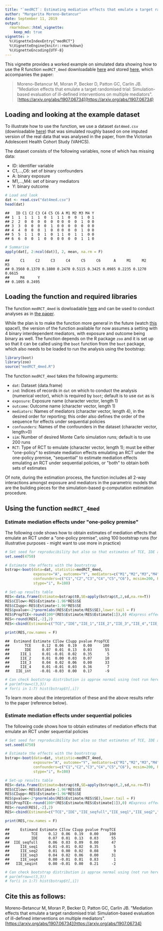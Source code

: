 ```yaml
---
title: "`medRCT`: Estimating mediation effects that emulate a target randomized controlled trial (RCT)"
author: "Margarita Moreno-Betancur"
date: September 11, 2019
output: 
  rmarkdown::html_vignette:
    keep_md: true
vignette: >
  %\VignetteIndexEntry{"medRCT"}
  %\VignetteEngine{knitr::rmarkdown}
  %\VignetteEncoding{UTF-8}
---
```

  
This vignette provides a worked example on simulated data showing how to use the R function `medRCT_4med` downloadable [here](https://raw.githack.com/moreno-betancur/medRCT/master/medRCT_4med.R) and stored [here](https://github.com/moreno-betancur/medRCT), which accompanies the paper: 

>Moreno-Betancur M, Moran P, Becker D, Patton GC, Carlin JB. "Mediation effects that emulate a target randomised trial: Simulation-based evaluation of ill-defined interventions on multiple mediators". [https://arxiv.org/abs/1907.06734](https://arxiv.org/abs/1907.06734)


## Loading and looking at the example dataset

To illustrate how to use the function, we use a dataset `dat4med.csv` (downloadable [here](https://raw.githack.com/moreno-betancur/medRCT/master/dat4med.csv)) that was simulated roughly based on one imputed version of the real data that was analysed in the paper, from the Victorian Adolescent Health Cohort Study (VAHCS).
  
The dataset consists of the following variables, none of which has missing data:

* ID: identifier variable 
* C1,...,C6: set of binary confounders
* A: binary exposure
* M1,...,M4: set of binary mediators
* Y: binary outcome


```r
# Load and look
dat <- read.csv("dat4med.csv")
head(dat)
```

```
##   ID C1 C2 C3 C4 C5 C6 A M1 M2 M3 M4 Y
## 1  1  1  1  1  0  1  1 1  0  0  1  0 1
## 2  2  0  0  0  0  0  0 0  0  0  1  0 0
## 3  3  0  0  0  0  1  0 0  0  0  0  0 0
## 4  4  0  0  0  1  0  0 0  0  0  1  0 0
## 5  5  1  1  0  1  0  1 1  0  1  1  0 0
## 6  6  0  0  1  0  0  0 0  0  0  1  1 0
```

```r
# Summarise
apply(dat[, 2:ncol(dat)], 2, mean, na.rm = F)
```

```
##     C1     C2     C3     C4     C5     C6      A     M1     M2     M3 
## 0.3560 0.1370 0.1800 0.2470 0.5115 0.3425 0.0985 0.2235 0.1270 0.6615 
##     M4      Y 
## 0.1095 0.2495
```

## Loading the function and required libraries

The function `medRCT_4med` is dowloadable [here](https://raw.githack.com/moreno-betancur/medRCT/master/medRCT_4med.R) and can be used to conduct analyses as in [the paper](https://arxiv.org/abs/1907.06734). 

While the plan is to make the function more general in the future (watch [this](https://github.com/moreno-betancur/medRCT) space!), the version of the function available for now assumes a setting with 4 binary interdependent mediators, with exposure and outcome being binary as well. The function depends on the R package `zoo` and it is set up so that it can be called using the `boot` function from the `boot` package, which also needs to be loaded to run the analysis using the bootstrap: 


```r
library(boot)
library(zoo)
source("medRCT_4med.R")
```

The function `medRCT_4med` takes the following arguments:

* `dat`: Dataset (data.frame)
* `ind`: Indices of records in `dat` on which to conduct the analysis (numerical vector), which is required by `boot`; default is to use `dat` as is
* `exposure`: Exposure name (character vector, length 1)
* `outcome`: Outcome name (character vector, length 1)
* `mediators`: Names of mediators (character vector, length 4), in the desired order for reporting; this order also defines the order of the sequence for effects under sequential policies
* `confounders`: Names of the confounders in the dataset (character vector, length>0)
* `sim`: Number of desired Monte Carlo simulation runs; default is to use 200 runs
* `RCT`: Type of RCT to emulate (character vector, length 1); must be either "one-policy" to estimate mediation effects emulating an RCT under the one-policy premise,  "sequential" to estimate mediation effects emulating an RCT under sequential policies, or "both" to obtain both sets of estimates

Of note, during the estimation process, the function includes all 2-way interactions amongst exposure and mediators in the parametric models that are the building pieces for the simulation-based g-computation estimation procedure. 

## Using the function `medRCT_4med` 

### Estimate mediation effects under "one-policy premise"

The following code shows how to obtain estimates of mediation effects that emulate an RCT under a "one-policy premise", using 100 bootstrap runs (for illustrative purposes - might want to use more in practice)

```r
# Set seed for reproducibility but also so that estimates of TCE, IDE and IIE_1/IIE_seq1 obtained using either of the two RCT options ("one-policy" or "sequential") coincide
set.seed(4750) 

# Estimate the effects with the bootrstrap
bstrap<-boot(data=dat, statistic=medRCT_4med, 
             exposure="A", outcome="Y", mediators=c("M1","M2","M3","M4"),
             confounders=c("C1","C2","C3","C4","C5","C6"), mcsim=200, RCT="one-policy",
             stype="i", R=100)

# Set-up results table
RES<-data.frame(Estimate=bstrap$t0,SE=apply(bstrap$t,2,sd,na.rm=T))
RES$CIlow<-RES$Estimate-1.96*RES$SE
RES$CIupp<-RES$Estimate+1.96*RES$SE
RES$pvalue<-2*pnorm(abs(RES$Estimate/RES$SE),lower.tail = F)
RES$PropTCE<-round(100*(RES$Estimate/RES$Estimate[1]),0) #Express effects as a proportion of the TCE
RES<-round(RES[,-2],2)
RES<-cbind(Estimand=c("TCE","IDE","IIE_1","IIE_2","IIE_3","IIE_4","IIE_int"),RES)

print(RES,row.names = F)
```

```
##  Estimand Estimate CIlow CIupp pvalue PropTCE
##       TCE     0.12  0.06  0.19   0.00     100
##       IDE     0.07  0.01  0.13   0.03      55
##     IIE_1     0.01 -0.01  0.02   0.35       5
##     IIE_2     0.01  0.00  0.03   0.07      10
##     IIE_3     0.04  0.02  0.06   0.00      33
##     IIE_4     0.01 -0.01  0.03   0.36       7
##   IIE_int    -0.01 -0.03  0.00   0.17      -9
```

```r
# Can check bootstrap distribution is approx normal using (not run here)
# par(mfrow=c(3,3))
# for(i in 1:7) hist(bstrap$t[,i])
```

To learn more about the interpretation of these and the above results refer to the paper (reference below).

### Estimate mediation effects under sequential policies

The following code shows how to obtain estimates of mediation effects that emulate an RCT under sequential policies

```r
# Set seed for reproducibility but also so that estimates of TCE, IDE and IIE_1/IIE_seq1 obtained using either of the two RCT options ("one-policy" or "sequential") coincide
set.seed(4750) 

# Estimate the effects with the bootrstrap
bstrap<-boot(data=dat, statistic=medRCT_4med, 
             exposure="A", outcome="Y", mediators=c("M1","M2","M3","M4"),
             confounders=c("C1","C2","C3","C4","C5","C6"), mcsim=200, RCT="sequential",
             stype="i", R=100)

# Set-up results table
RES<-data.frame(Estimate=bstrap$t0,SE=apply(bstrap$t,2,sd,na.rm=T))
RES$CIlow<-RES$Estimate-1.96*RES$SE
RES$CIupp<-RES$Estimate+1.96*RES$SE
RES$pvalue<-2*pnorm(abs(RES$Estimate/RES$SE),lower.tail = F)
RES$PropTCE<-round(100*(RES$Estimate/RES$Estimate[1]),0) #Express effects as a proportion of the TCE
RES<-round(RES[,-2],2)
RES<-cbind(Estimand=c("TCE","IDE","IIE_seqfull","IIE_seq1","IIE_seq2","IIE_seq3","IIE_seq4","IIE_seqint"),RES)

print(RES,row.names = F)
```

```
##     Estimand Estimate CIlow CIupp pvalue PropTCE
##          TCE     0.12  0.06  0.19   0.00     100
##          IDE     0.07  0.01  0.13   0.03      55
##  IIE_seqfull     0.06  0.03  0.09   0.00      47
##     IIE_seq1     0.01 -0.01  0.02   0.35       5
##     IIE_seq2     0.01  0.00  0.02   0.08       9
##     IIE_seq3     0.04  0.02  0.06   0.00      31
##     IIE_seq4     0.00 -0.01  0.01   0.83       1
##   IIE_seqint     0.00 -0.01  0.00   0.21      -2
```

```r
# Can check bootstrap distribution is approx normal using (not run here)
# par(mfrow=c(3,3))
# for(i in 1:7) hist(bstrap$t[,i])
```



## Cite this as follows:

Moreno-Betancur M, Moran P, Becker D, Patton GC, Carlin JB. "Mediation effects that emulate a target randomised trial: Simulation-based evaluation of ill-defined interventions on multiple mediators".  [https://arxiv.org/abs/1907.06734](https://arxiv.org/abs/1907.06734)



